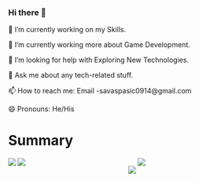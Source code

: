 ### Hi there 👋

<p>🔭 I’m currently working on my Skills.</p>
<p>🌱 I’m currently working more about Game Development.</p>
<p>🤔 I’m looking for help with Exploring New Technologies.</p>
<p>💬 Ask me about any tech-related stuff.</p>
<p>📫 How to reach me: Email -savaspasic0914@gmail.com</p>
<p>😄 Pronouns: He/His</p>




# Summary

<a href="https://github.com/anuraghazra/github-readme-stats">
  <img align="left" src="https://github-readme-stats.vercel.app/api?username=savagame&show_icons=true&count_private=true" />
</a>
<a href="https://github.com/anuraghazra/github-readme-stats">
  <img align="left" src="https://github-readme-stats.vercel.app/api/top-langs/?username=savagame" />
</a>

<div align="center">
  <a href="https://bit.ly/2PlfgaH">
    <img src="https://github.com/savagame/savagame/blob/main/resource/9_945414204993.jpg" />
  </a>
</div>

<div align="center">
  <a href="https://bit.ly/2PlfgaH">
    <img src="https://github.com/savagame/savagame/blob/main/resource/LOGO_PLOPSTUDIO.png" />
  </a>
</div>
